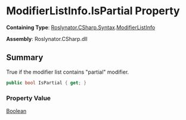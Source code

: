 # ModifierListInfo\.IsPartial Property

**Containing Type**: [Roslynator.CSharp.Syntax](../../README.md)\.[ModifierListInfo](../README.md)

**Assembly**: Roslynator\.CSharp\.dll

## Summary

True if the modifier list contains "partial" modifier\.

```csharp
public bool IsPartial { get; }
```

### Property Value

[Boolean](https://docs.microsoft.com/en-us/dotnet/api/system.boolean)

